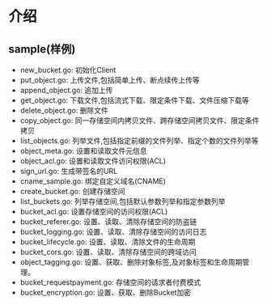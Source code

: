 # 介绍
## sample(样例)
- new_bucket.go: 初始化Client
- put_object.go: 上传文件,包括简单上传、断点续传上传等
- append_object.go: 追加上传
- get_object.go: 下载文件,包括流式下载、限定条件下载、文件压缩下载等
- delete_object.go: 删除文件
- copy_object.go: 同一存储空间内拷贝文件、跨存储空间拷贝文件、限定条件拷贝
- list_objects.go: 列举文件,包括指定前缀的文件列举、指定个数的文件列举等
- object_meta.go: 设置和读取文件元信息
- object_acl.go: 设置和读取文件访问权限(ACL)
- sign_url.go: 生成带签名的URL
- cname_sample.go: 绑定自定义域名(CNAME)
- create_bucket.go: 创建存储空间
- list_buckets.go: 列举存储空间,包括默认参数列举和指定参数列举
- bucket_acl.go: 设置存储空间的访问权限(ACL)
- bucket_referer.go: 设置、读取、清除存储空间的防盗链
- bucket_logging.go: 设置、读取、清除存储空间的访问日志
- bucket_lifecycle.go: 设置、读取、清除文件的生命周期
- bucket_cors.go: 设置、读取、清除存储空间的跨域访问
- object_tagging.go: 设置、获取、删除对象标签,及对象标签和生命周期管理。
- bucket_requestpayment.go: 存储空间的请求者付费模式
- bucket_encryption.go: 设置、获取、删除Bucket加密
